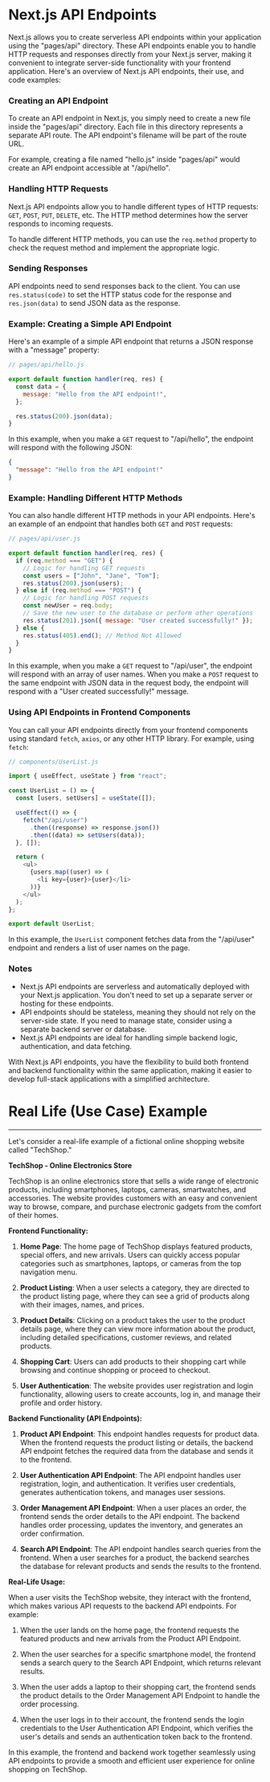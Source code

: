 # Next.js API Endpoints

Next.js allows you to create serverless API endpoints within your application using the "pages/api" directory. These API endpoints enable you to handle HTTP requests and responses directly from your Next.js server, making it convenient to integrate server-side functionality with your frontend application. Here's an overview of Next.js API endpoints, their use, and code examples:

### Creating an API Endpoint

To create an API endpoint in Next.js, you simply need to create a new file inside the "pages/api" directory. Each file in this directory represents a separate API route. The API endpoint's filename will be part of the route URL.

For example, creating a file named "hello.js" inside "pages/api" would create an API endpoint accessible at "/api/hello".

### Handling HTTP Requests

Next.js API endpoints allow you to handle different types of HTTP requests: `GET`, `POST`, `PUT`, `DELETE`, etc. The HTTP method determines how the server responds to incoming requests.

To handle different HTTP methods, you can use the `req.method` property to check the request method and implement the appropriate logic.

### Sending Responses

API endpoints need to send responses back to the client. You can use `res.status(code)` to set the HTTP status code for the response and `res.json(data)` to send JSON data as the response.

### Example: Creating a Simple API Endpoint

Here's an example of a simple API endpoint that returns a JSON response with a "message" property:

```javascript
// pages/api/hello.js

export default function handler(req, res) {
  const data = {
    message: "Hello from the API endpoint!",
  };

  res.status(200).json(data);
}
```

In this example, when you make a `GET` request to "/api/hello", the endpoint will respond with the following JSON:

```json
{
  "message": "Hello from the API endpoint!"
}
```

### Example: Handling Different HTTP Methods

You can also handle different HTTP methods in your API endpoints. Here's an example of an endpoint that handles both `GET` and `POST` requests:

```javascript
// pages/api/user.js

export default function handler(req, res) {
  if (req.method === "GET") {
    // Logic for handling GET requests
    const users = ["John", "Jane", "Tom"];
    res.status(200).json(users);
  } else if (req.method === "POST") {
    // Logic for handling POST requests
    const newUser = req.body;
    // Save the new user to the database or perform other operations
    res.status(201).json({ message: "User created successfully!" });
  } else {
    res.status(405).end(); // Method Not Allowed
  }
}
```

In this example, when you make a `GET` request to "/api/user", the endpoint will respond with an array of user names. When you make a `POST` request to the same endpoint with JSON data in the request body, the endpoint will respond with a "User created successfully!" message.

### Using API Endpoints in Frontend Components

You can call your API endpoints directly from your frontend components using standard `fetch`, `axios`, or any other HTTP library. For example, using `fetch`:

```javascript
// components/UserList.js

import { useEffect, useState } from "react";

const UserList = () => {
  const [users, setUsers] = useState([]);

  useEffect(() => {
    fetch("/api/user")
      .then((response) => response.json())
      .then((data) => setUsers(data));
  }, []);

  return (
    <ul>
      {users.map((user) => (
        <li key={user}>{user}</li>
      ))}
    </ul>
  );
};

export default UserList;
```

In this example, the `UserList` component fetches data from the "/api/user" endpoint and renders a list of user names on the page.

### Notes

- Next.js API endpoints are serverless and automatically deployed with your Next.js application. You don't need to set up a separate server or hosting for these endpoints.
- API endpoints should be stateless, meaning they should not rely on the server-side state. If you need to manage state, consider using a separate backend server or database.
- Next.js API endpoints are ideal for handling simple backend logic, authentication, and data fetching.

With Next.js API endpoints, you have the flexibility to build both frontend and backend functionality within the same application, making it easier to develop full-stack applications with a simplified architecture.


# Real Life (Use Case) Example
---
Let's consider a real-life example of a fictional online shopping website called "TechShop."

**TechShop - Online Electronics Store**

TechShop is an online electronics store that sells a wide range of electronic products, including smartphones, laptops, cameras, smartwatches, and accessories. The website provides customers with an easy and convenient way to browse, compare, and purchase electronic gadgets from the comfort of their homes.

**Frontend Functionality:**

1. **Home Page**: The home page of TechShop displays featured products, special offers, and new arrivals. Users can quickly access popular categories such as smartphones, laptops, or cameras from the top navigation menu.

2. **Product Listing**: When a user selects a category, they are directed to the product listing page, where they can see a grid of products along with their images, names, and prices.

3. **Product Details**: Clicking on a product takes the user to the product details page, where they can view more information about the product, including detailed specifications, customer reviews, and related products.

4. **Shopping Cart**: Users can add products to their shopping cart while browsing and continue shopping or proceed to checkout.

5. **User Authentication**: The website provides user registration and login functionality, allowing users to create accounts, log in, and manage their profile and order history.

**Backend Functionality (API Endpoints):**

1. **Product API Endpoint**: This endpoint handles requests for product data. When the frontend requests the product listing or details, the backend API endpoint fetches the required data from the database and sends it to the frontend.

2. **User Authentication API Endpoint**: The API endpoint handles user registration, login, and authentication. It verifies user credentials, generates authentication tokens, and manages user sessions.

3. **Order Management API Endpoint**: When a user places an order, the frontend sends the order details to the API endpoint. The backend handles order processing, updates the inventory, and generates an order confirmation.

4. **Search API Endpoint**: The API endpoint handles search queries from the frontend. When a user searches for a product, the backend searches the database for relevant products and sends the results to the frontend.

**Real-Life Usage:**

When a user visits the TechShop website, they interact with the frontend, which makes various API requests to the backend API endpoints. For example:

1. When the user lands on the home page, the frontend requests the featured products and new arrivals from the Product API Endpoint.

2. When the user searches for a specific smartphone model, the frontend sends a search query to the Search API Endpoint, which returns relevant results.

3. When the user adds a laptop to their shopping cart, the frontend sends the product details to the Order Management API Endpoint to handle the order processing.

4. When the user logs in to their account, the frontend sends the login credentials to the User Authentication API Endpoint, which verifies the user's details and sends an authentication token back to the frontend.

In this example, the frontend and backend work together seamlessly using API endpoints to provide a smooth and efficient user experience for online shopping on TechShop.
